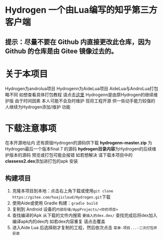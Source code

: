 # Hydrogen 一个由Lua编写的知乎第三方客户端

## 提示：尽量不要在 Github 内直接更改此仓库，因为 Github 的仓库是由 Gitee 镜像过去的。

# 关于本项目
Hydrogen为androlua项目 
Hydrogenn为AideLua项目 AideLua与AndroLua打包略不同 如想查看具体打包教程 请点击[这里](https://gitee.com/Jesse205/AideLua)
Hydrogenn是由原Hydrogen的继续维护版 由于时间因素 本人可能不会及时维护 现将工程开源 供一些动手能力较强的人继续为Hydrogen添加/维护 功能

# 下载注意事项
在本开源地址内 还有原版Hydrogen的源码供下载 **hydrogenn-master.zip** 为Hydrogen最后一个版本final 7 的源码  **hydrogen目录内容**为Hydrogen的后续维护版本的源码
预览或打包可能会报错 如若想解决 请下载本项目中的**classess2.dex**添加进打包的apk 安装

## 构建项目
1. 克隆本项目到本地：点击右上角下载或使用`git clone https://gitee.com/huajicloud/Hydrogen.git`下载
2. 使用Aide或使用 Gradle 构建：`gradle build`
3. 复制到 Android 设备的`内部存储/AppProjects/<你的项目>`
4. 查找编译的Apk 从下载的文件内搜索 `要插入的dex.dex/` 查找完成后将dex加入编译apk内的dex内 如若dex内容重复 请点击覆盖
4. 进入Aide Lua 后选择刚才复制的工程，然后依次点击 `菜单-项目...-二次打包并安装`